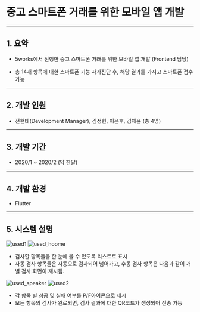 # 중고 스마트폰 거래를 위한 모바일 앱 개발

---

## 1. 요약
- 5works에서 진행한 중고 스마트폰 거래를 위한 모바일 앱 개발 (Frontend 담당)

- 총 14개 항목에 대한 스마트폰 기능 자가진단 후, 해당 결과를 가지고 스마트폰 접수 가능

---
## 2. 개발 인원
- 전현태(Development Manager), 김정현, 이은후, 김채윤 (총 4명)
---
## 3. 개발 기간
- 2020/1 ~ 2020/2 (약 한달)
---
## 4. 개발 환경
- Flutter
---
## 5. 시스템 설명
![used1](https://user-images.githubusercontent.com/59796919/78782683-57715580-79dd-11ea-8728-2d570e62e489.png)
![used_hoome](https://user-images.githubusercontent.com/59796919/78782761-77087e00-79dd-11ea-80ed-2f49c8846025.png)

- 검사할 항목들을 한 눈에 볼 수 있도록 리스트로 표시
- 자동 검사 항목들은 자동으로 검사되어 넘어가고, 수동 검사 항목은 다음과 같이 개별 검사 화면이 제시됨.

![used_speaker](https://user-images.githubusercontent.com/59796919/78782780-838cd680-79dd-11ea-8dfd-30fe0092db47.png)
![used2](https://user-images.githubusercontent.com/59796919/78782812-8daed500-79dd-11ea-8a60-b9c4ebee0b16.png)

- 각 항목 별 성공 및 실패 여부를 P/F아이콘으로 제시
- 모든 항목의 검사가 완료되면, 검사 결과에 대한 QR코드가 생성되어 전송 가능
